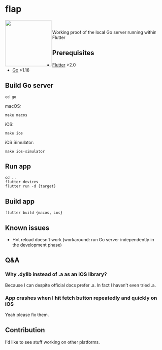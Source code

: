 # flap

<img align="left" width="150" height="150" src="https://raw.githubusercontent.com/capitalpidx/flap/master/art/logo.png"><br/>
<p>
Working proof of the local Go server running within Flutter
</p>

## Prerequisites

- [Flutter](https://flutter.dev) >2.0
- [Go](https://golang.org) >1.16

## Build Go server
```
cd go
```
macOS:
```
make macos
```
iOS:
```
make ios
```
iOS Simulator:
```
make ios-simulator
```

## Run app
```
cd ..
flutter devices
flutter run -d {target}
```

## Build app
```
flutter build {macos, ios}
```


## Known issues

- Hot reload doesn't work (workaround: run Go server independently in the development phase)

## Q&A

### Why .dylib instead of .a as an iOS library?
Because I can despite official docs prefer .a. In fact I haven't even tried .a.

### App crashes when I hit fetch button repeatedly and quickly on iOS
Yeah please fix them.

## Contribution

I'd like to see stuff working on other platforms.
